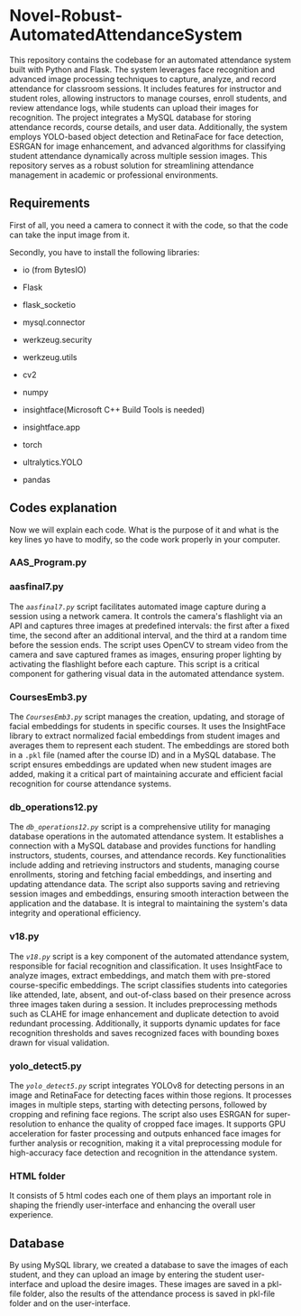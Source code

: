 # Novel-Robust-AutomatedAttendanceSystem

This repository contains the codebase for an automated attendance system built with Python and Flask. The system leverages face recognition and advanced image processing techniques to capture, analyze, and record attendance for classroom sessions. It includes features for instructor and student roles, allowing instructors to manage courses, enroll students, and review attendance logs, while students can upload their images for recognition. The project integrates a MySQL database for storing attendance records, course details, and user data. Additionally, the system employs YOLO-based object detection and RetinaFace for face detection, ESRGAN for image enhancement, and advanced algorithms for classifying student attendance dynamically across multiple session images. This repository serves as a robust solution for streamlining attendance management in academic or professional environments.


## Requirements

First of all, you need a camera to connect it with the code, so that the code can take the input image from it.

Secondly, you have to install the following libraries:

- io (from BytesIO)

- Flask

- flask_socketio

- mysql.connector

- werkzeug.security

- werkzeug.utils

- cv2

- numpy

- insightface(Microsoft C++ Build Tools is needed)

- insightface.app

- torch

- ultralytics.YOLO

- pandas


## Codes explanation

Now we will explain each code. What is the purpose of it and what is the key lines yo have to modify, so the code work properly in your computer.

### AAS_Program.py


### aasfinal7.py

The *`aasfinal7.py`* script facilitates automated image capture during a session using a network camera. It controls the camera's flashlight via an API and captures three images at predefined intervals: the first after a fixed time, the second after an additional interval, and the third at a random time before the session ends. The script uses OpenCV to stream video from the camera and save captured frames as images, ensuring proper lighting by activating the flashlight before each capture. This script is a critical component for gathering visual data in the automated attendance system.

### CoursesEmb3.py

The *`CoursesEmb3.py`* script manages the creation, updating, and storage of facial embeddings for students in specific courses. It uses the InsightFace library to extract normalized facial embeddings from student images and averages them to represent each student. The embeddings are stored both in a `.pkl` file (named after the course ID) and in a MySQL database. The script ensures embeddings are updated when new student images are added, making it a critical part of maintaining accurate and efficient facial recognition for course attendance systems.

### db_operations12.py

The *`db_operations12.py`* script is a comprehensive utility for managing database operations in the automated attendance system. It establishes a connection with a MySQL database and provides functions for handling instructors, students, courses, and attendance records. Key functionalities include adding and retrieving instructors and students, managing course enrollments, storing and fetching facial embeddings, and inserting and updating attendance data. The script also supports saving and retrieving session images and embeddings, ensuring smooth interaction between the application and the database. It is integral to maintaining the system's data integrity and operational efficiency.

### v18.py

The *`v18.py`* script is a key component of the automated attendance system, responsible for facial recognition and classification. It uses InsightFace to analyze images, extract embeddings, and match them with pre-stored course-specific embeddings. The script classifies students into categories like attended, late, absent, and out-of-class based on their presence across three images taken during a session. It includes preprocessing methods such as CLAHE for image enhancement and duplicate detection to avoid redundant processing. Additionally, it supports dynamic updates for face recognition thresholds and saves recognized faces with bounding boxes drawn for visual validation.

### yolo_detect5.py

The *`yolo_detect5.py`* script integrates YOLOv8 for detecting persons in an image and RetinaFace for detecting faces within those regions. It processes images in multiple steps, starting with detecting persons, followed by cropping and refining face regions. The script also uses ESRGAN for super-resolution to enhance the quality of cropped face images. It supports GPU acceleration for faster processing and outputs enhanced face images for further analysis or recognition, making it a vital preprocessing module for high-accuracy face detection and recognition in the attendance system.

### HTML folder

It consists of 5 html codes each one of them plays an important role in shaping the friendly user-interface and enhancing the overall user experience.

## Database

By using MySQL library, we created a database to save the images of each student, and they can upload an image by entering the student user-interface and upload the desire images. These images are saved in a pkl-file folder, also the results of the attendance process is saved in pkl-file folder and on the user-interface.  
